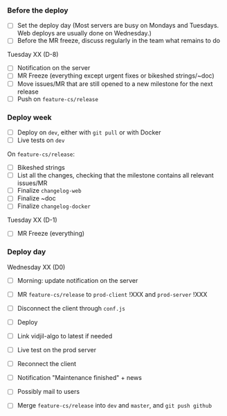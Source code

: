 

### Before the deploy

- [ ] Set the deploy day (Most servers are busy on Mondays and Tuesdays. Web deploys are usually done on Wednesday.)
- [ ] Before the MR freeze, discuss regularly in the team what remains to do

Tuesday XX (D-8)
- [ ] Notification on the server
- [ ] MR Freeze (everything except urgent fixes or bikeshed strings/~doc) 
- [ ] Move issues/MR that are still opened to a new milestone for the next release
- [ ] Push on `feature-cs/release`

### Deploy week

- [ ] Deploy on `dev`, either with `git pull` or with Docker
- [ ] Live tests on `dev`

On `feature-cs/release`:
- [ ] Bikeshed strings
- [ ] List all the changes, checking that the milestone contains all relevant issues/MR
- [ ] Finalize `changelog-web`
- [ ] Finalize ~doc
- [ ] Finalize `changelog-docker`

Tuesday XX (D-1)
- [ ] MR Freeze (everything)

### Deploy day

Wednesday XX (D0)
- [ ] Morning: update notification on the server
- [ ] MR `feature-cs/release` to `prod-client` !XXX and `prod-server` !XXX
- [ ] Disconnect the client through `conf.js`
- [ ] Deploy 
- [ ] Link vidjil-algo to latest if needed
- [ ] Live test on the prod server
- [ ] Reconnect the client
- [ ] Notification "Maintenance finished" + news
- [ ] Possibly mail to users
- [ ] Merge `feature-cs/release` into `dev` and `master`, and `git push github`



